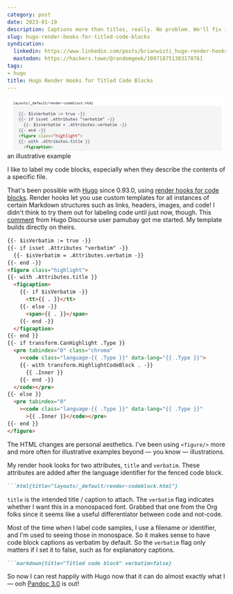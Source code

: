 ```yaml
---
category: post
date: 2023-01-19
description: Captions more than titles, really. No problem. We'll fix it in post.
slug: hugo-render-hooks-for-titled-code-blocks
syndication:
  linkedin: https://www.linkedin.com/posts/brianwisti_hugo-render-hooks-for-titled-code-blocks-activity-7022000696434556928-PSRJ
  mastodon: https://hackers.town/@randomgeek/109718751383178761
tags:
- hugo
title: Hugo Render Hooks for Titled Code Blocks
---
```


![attachments/img/2023/cover-2023-01-19.png](../../../attachments/img/2023/cover-2023-01-19.png)
an illustrative example

I like to label my code blocks, especially when they describe the contents of a specific file.

That's been possible with [Hugo](../../../card/Hugo.md) since 0.93.0, using [render hooks for code blocks](https://gohugo.io/templates/render-hooks/#render-hooks-for-code-blocks). Render hooks let you use custom templates for all instances of certain Markdown structures such as links, headers, images, and code! I didn't think to try them out for labeling code until just now, though. This [comment](https://discourse.gohugo.io/t/is-there-a-good-reason-not-to-have-a-mechanism-facilitating-a-title-for-code-blocks/40554/3) from Hugo Discourse user pamubay got me started. My template builds directly on theirs.

````html {title="layouts/_default/render-codeblock.html"}
{{- $isVerbatim := true -}}
{{- if isset .Attributes "verbatim" -}}
  {{- $isVerbatim = .Attributes.verbatim -}}
{{- end -}}
<figure class="highlight">
{{- with .Attributes.title }}
  <figcaption>
    {{- if $isVerbatim -}}
      <tt>{{ . }}</tt>
    {{- else -}}
      <span>{{ . }}</span>
    {{- end -}}
  </figcaption>
{{- end }}
{{- if transform.CanHighlight .Type }}
  <pre tabindex="0" class="chroma"
    ><code class="language-{{ .Type }}" data-lang="{{ .Type }}">
    {{- with transform.HighlightCodeBlock . -}}
      {{ .Inner }}
    {{- end -}}
  </code></pre>
{{- else }}
  <pre tabindex="0"
    ><code class="language-{{ .Type }}" data-lang="{{ .Type }}"
      >{{ .Inner }}</code></pre>
{{- end }}
</figure>
````

The HTML changes are personal aesthetics. I've been using `<figure/>` more and more often for illustrative examples beyond — you know — illustrations.

My render hook looks for two attributes, `title` and `verbatim`. These attributes are added after the language identifier for the fenced code block.

````markdown {title="Titled code block" verbatim=false collapsed=false}
```html{title="layouts/_default/render-codeblock.html"}
````

`title` is the intended title / caption to attach. The `verbatim` flag indicates whether I want this in a monospaced font. Grabbed that one from the Org folks since it seems like a useful differentiator between code and not-code.

Most of the time when I label code samples, I use a filename or identifier, and I'm used to seeing those in monospace. So it makes sense to have code block captions as verbatim by default. So the `verbatim` flag only matters if I set it to false, such as for explanatory captions.

````markdown { title="non-verbatim code block" verbatim=false collapsed=false}
```markdown{title="Titled code block" verbatim=false}
````

So now I can rest happily with Hugo now that it can do almost exactly what I — ooh [Pandoc 3.0](https://pandoc.org/releases.html#pandoc-3.0-2023-01-18) is out!
